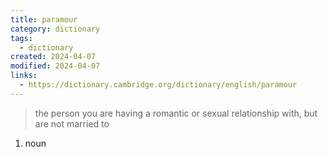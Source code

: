 ```yaml
---
title: paramour
category: dictionary
tags:
  - dictionary
created: 2024-04-07
modified: 2024-04-07
links:
  - https://dictionary.cambridge.org/dictionary/english/paramour
---
```


>the person you are having a romantic or sexual relationship with, but are not married to

1. noun
